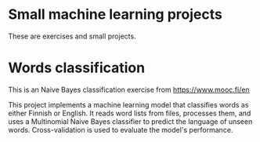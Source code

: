 # Small machine learning projects
These are exercises and small projects.

# Words classification
This is an Naive Bayes classification exercise from https://www.mooc.fi/en

This project implements a machine learning model that classifies words as either Finnish or English.
It reads word lists from files, processes them, and uses a Multinomial Naive Bayes classifier to predict the language of unseen words. 
Cross-validation is used to evaluate the model's performance.
